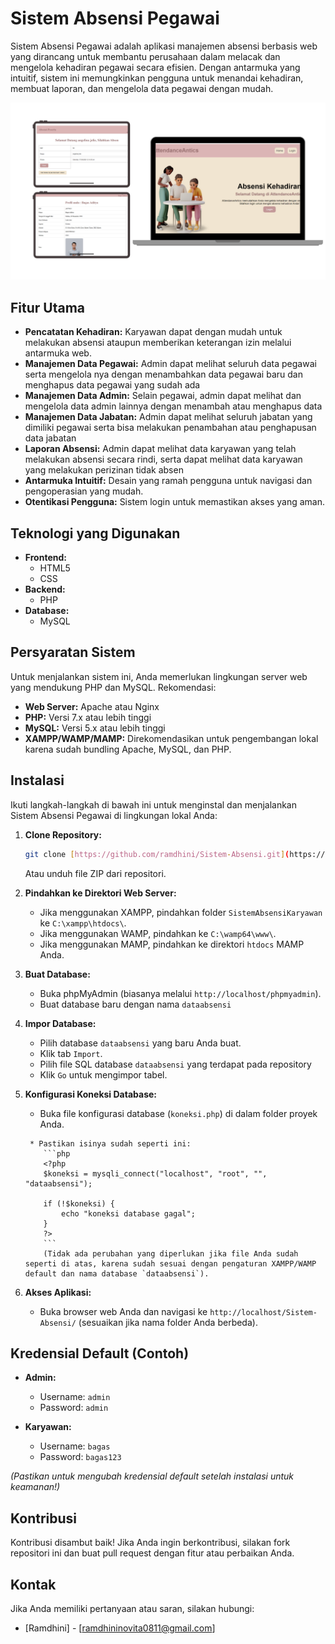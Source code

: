 # Sistem Absensi Pegawai

Sistem Absensi Pegawai adalah aplikasi manajemen absensi berbasis web yang dirancang untuk membantu perusahaan dalam melacak dan mengelola kehadiran pegawai secara efisien. Dengan antarmuka yang intuitif, sistem ini memungkinkan pengguna untuk menandai kehadiran, membuat laporan, dan mengelola data pegawai dengan mudah.

![image alt](https://github.com/ramdhini/Sistem-Absensi/blob/bfbb097b49b2d8c87da9d57b161fb411277f3096/Sistem-Absensi.png)

## Fitur Utama

* **Pencatatan Kehadiran:** Karyawan dapat dengan mudah untuk melakukan absensi ataupun memberikan keterangan izin melalui antarmuka web.
* **Manajemen Data Pegawai:** Admin dapat melihat seluruh data pegawai serta mengelola nya dengan menambahkan data pegawai baru dan menghapus data pegawai yang sudah ada
* **Manajemen Data Admin:** Selain pegawai, admin dapat melihat dan mengelola data admin lainnya dengan menambah atau menghapus data
* **Manajemen Data Jabatan:** Admin dapat melihat seluruh jabatan yang dimiliki pegawai serta bisa melakukan penambahan atau penghapusan data jabatan
* **Laporan Absensi:** Admin dapat melihat data karyawan yang telah melakukan absensi secara rindi, serta dapat melihat data karyawan yang melakukan perizinan tidak absen
* **Antarmuka Intuitif:** Desain yang ramah pengguna untuk navigasi dan pengoperasian yang mudah.
* **Otentikasi Pengguna:** Sistem login untuk memastikan akses yang aman.

## Teknologi yang Digunakan

* **Frontend:**
    * HTML5
    * CSS
* **Backend:**
    * PHP
* **Database:**
    * MySQL

## Persyaratan Sistem

Untuk menjalankan sistem ini, Anda memerlukan lingkungan server web yang mendukung PHP dan MySQL. Rekomendasi:

* **Web Server:** Apache atau Nginx
* **PHP:** Versi 7.x atau lebih tinggi
* **MySQL:** Versi 5.x atau lebih tinggi
* **XAMPP/WAMP/MAMP:** Direkomendasikan untuk pengembangan lokal karena sudah bundling Apache, MySQL, dan PHP.

## Instalasi

Ikuti langkah-langkah di bawah ini untuk menginstal dan menjalankan Sistem Absensi Pegawai di lingkungan lokal Anda:

1.  **Clone Repository:**
    ```bash
    git clone [https://github.com/ramdhini/Sistem-Absensi.git](https://github.com/ramdhini/Sistem-Absensi.git)
    ```
    Atau unduh file ZIP dari repositori.

2.  **Pindahkan ke Direktori Web Server:**
    * Jika menggunakan XAMPP, pindahkan folder `SistemAbsensiKaryawan` ke `C:\xampp\htdocs\`.
    * Jika menggunakan WAMP, pindahkan ke `C:\wamp64\www\`.
    * Jika menggunakan MAMP, pindahkan ke direktori `htdocs` MAMP Anda.

3.  **Buat Database:**
    * Buka phpMyAdmin (biasanya melalui `http://localhost/phpmyadmin`).
    * Buat database baru dengan nama `dataabsensi`
      
4.  **Impor Database:**
    * Pilih database `dataabsensi` yang baru Anda buat.
    * Klik tab `Import`.
    * Pilih file SQL database `dataabsensi` yang terdapat pada repository
    * Klik `Go` untuk mengimpor tabel.

5.  **Konfigurasi Koneksi Database:**
    * Buka file konfigurasi database (`koneksi.php`) di dalam folder proyek Anda.
    ```
     * Pastikan isinya sudah seperti ini:
        ```php
        <?php 
        $koneksi = mysqli_connect("localhost", "root", "", "dataabsensi");

        if (!$koneksi) {
            echo "koneksi database gagal"; 
        } 
        ?>
        ```
        (Tidak ada perubahan yang diperlukan jika file Anda sudah seperti di atas, karena sudah sesuai dengan pengaturan XAMPP/WAMP default dan nama database `dataabsensi`).

6.  **Akses Aplikasi:**
    * Buka browser web Anda dan navigasi ke `http://localhost/Sistem-Absensi/` (sesuaikan jika nama folder Anda berbeda).

## Kredensial Default (Contoh)

* **Admin:**
    * Username: `admin`
    * Password: `admin` 

* **Karyawan:**
    * Username: `bagas`
    * Password: `bagas123` 

*(Pastikan untuk mengubah kredensial default setelah instalasi untuk keamanan!)*

## Kontribusi

Kontribusi disambut baik! Jika Anda ingin berkontribusi, silakan fork repositori ini dan buat pull request dengan fitur atau perbaikan Anda.


## Kontak
Jika Anda memiliki pertanyaan atau saran, silakan hubungi:

* [Ramdhini] - [ramdhininovita0811@gmail.com]
